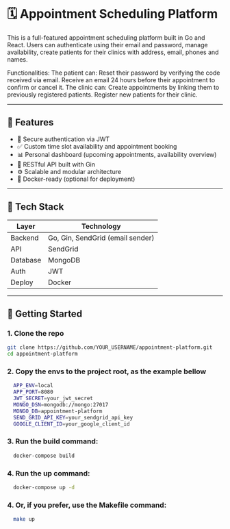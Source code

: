 # 🗓️ Appointment Scheduling Platform

This is a full-featured appointment scheduling platform built in Go and React. Users can authenticate using their email and password, manage availability, create patients for their clinics with address, email, phones and names.

Functionalities: 
  The patient can:
    Reset their password by verifying the code received via email.
    Receive an email 24 hours before their appointment to confirm or cancel it.
  The clinic can:
    Create appointments by linking them to previously registered patients.
    Register new patients for their clinic.
    
---

## 🚀 Features

- 🔐 Secure authentication via JWT
- ✅ Custom time slot availability and appointment booking  
- 📊 Personal dashboard (upcoming appointments, availability overview)  
- 🔧 RESTful API built with Gin  
- ⚙️ Scalable and modular architecture  
- 🐳 Docker-ready (optional for deployment)

---

## 🧰 Tech Stack

| Layer     | Technology                         |
|-----------|------------------------------------|
| Backend   | Go, Gin, SendGrid (email sender)   |
| API       | SendGrid                           |
| Database  | MongoDB                            |
| Auth      | JWT                                |
| Deploy    | Docker                             |

---

## 🔧 Getting Started

### 1. Clone the repo

```bash
git clone https://github.com/YOUR_USERNAME/appointment-platform.git
cd appointment-platform
```
### 2. Copy the envs to the project root, as the example bellow
```bash
  APP_ENV=local
  APP_PORT=8080
  JWT_SECRET=your_jwt_secret
  MONGO_DSN=mongodb://mongo:27017
  MONGO_DB=appointment-platform
  SEND_GRID_API_KEY=your_sendgrid_api_key
  GOOGLE_CLIENT_ID=your_google_client_id
```

### 3. Run the build command:
```bash
  docker-compose build
```

### 4. Run the up command:
```bash
  docker-compose up -d
```

### 4. Or, if you prefer, use the Makefile command:
```bash
  make up
```
